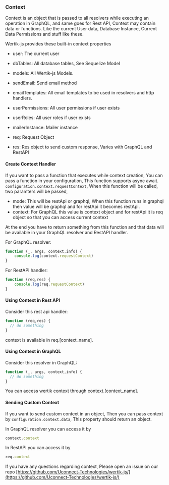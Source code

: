 
  

### Context

  

Context is an object that is passed to all resolvers while executing an operation in GraphQL, and same goes for Rest API, Context may contain data or functions. Like the current User data, Database Instance, Current Data Permissions and stuff like these.

  

Wertik-js provides these built-in context properties

  

- user: The current user

- dbTables: All database tables, See Sequelize Model

- models: All Wertik-js Models.

- sendEmail: Send email method

- emailTemplates: All email templates to be used in resolvers and http handlers.

- userPermissions: All user permissions if user exists

- userRoles: All user roles if user exists

- mailerInstance: Mailer instance

- req: Request Object

- res: Res object to send custom response, Varies with GraphQL and RestAPI

#### Create Context Handler
If you want to pass a function that executes while context creation, You can pass a function in your configuration, This function supports async await. `configuration.context.requestContext`, When this function will be called, two paramters will be passed,

- mode: This will be restApi or graphql, When this function runs in graphql then value will be graphql and for restApi it becomes restApi.
- context: For GraphQL this value is context object and for restApi it is req object so that you can access current context

At the end you have to return something from this function and that data will be available in your GraphQL resolver and RestAPI handler.

For GraphQL resolver:

```javascript
function (_, args, context,info) {
	console.log(context.requestContext)
}
```

For RestAPI handler:

```javascript
function (req,res) {
	console.log(req.requestContext)
}
```

####  Using Context in Rest API
Consider this rest api handler:
```javascript
function (req,res) {
  // do something
}
```
context is available in req.[context_name].
#### Using Context in GraphQL

Consider this resolver in GraphQL:
```javascript
function (_, args, context,info) {
  // do something
}
```
You can access wertik context through context.[context_name].

#### Sending Custom Context

If you want to send custom context in an object, Then you can pass context by `configuration.context.data`, This property should return an object. 

In GraphQL resolver you can access it by

```javascript
context.context
```

In RestAPI you can access it by

```javascript
req.context
```

If you have any questions regarding context, Please open an issue on our repo [https://github.com/Uconnect-Technologies/wertik-js/](https://github.com/Uconnect-Technologies/wertik-js/)